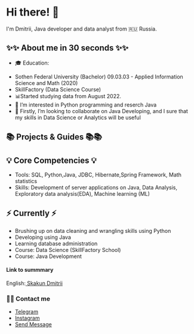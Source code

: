 # Hi there! :wave:

I'm Dmitrii, Java developer and data analyst from :ru: Russia.

<!-- ![Top languages](https://github-readme-stats.vercel.app/api/top-langs/?username=dI98Sk&layout=compact) --> 

## ✨✨ About me in 30 seconds ✨✨ 
* 🎓 Education:
- Sothen Federal University (Bachelor)  09.03.03 - Applied Information Science and Math (2020)
- SkillFactory (Data Science Course)
- 📊Started studying data from August 2022.
- 👀 I’m interested in Python programming and reserch Java
- 💞️ Firstly, I’m looking to collaborate on Java Developing, and I sure that my skills in Data Science or Analytics will be useful


## 📚 Projects & Guides 📚📚

<!---
- For my portfolio guide, click (link)
- How to transition into Data Analytics? Click (link)
--->
## 💡 Core Competencies 💡
- Tools: SQL, Python,Java, JDBC, Hibernate,Spring Framework, Math statistics
- Skills:  Development of server applications on Java, Data Analysis,  Exploratory data analysis(EDA), Machine learning (ML)

## ⚡️ Currently ⚡️
- Brushing up on data cleaning and wrangling skills using Python
- Developing using Java
- Learning database administration
- Course: Data Science (SkillFactory School)
- Course: Java Development 

#### Link to summmary
English:[ Skakun Dmitrii](https://docs.google.com/document/d/1mFW-KvKdRvh215H-RKDGZ9Q7Mm44FFyk/edit?usp=share_link&ouid=116946619609232368555&rtpof=true&sd=true)

### 🙌🏻 Contact me
- [Telegram](https://t.me/DimaSkak485)
- [Instagram](https://www.instagram.com/skakun_dr/)
- <a href="mailto:skakundima.458@gmail.com">Send Message</a>


<!---
dI98Sk/dI98Sk is a ✨ special ✨ repository because its `README.md` (this file) appears on your GitHub profile.
You can click the Preview link to take a look at your changes.
--->
